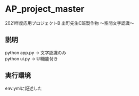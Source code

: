 # AP_project_master
2021年度応用プロジェクトB 出町先生C班製作物 〜空間文字認識〜<br>

## 説明
python app.py → 文字認識のみ<br>
python ui.py → UI機能付き<br>

## 実行環境
env.ymlに記述した<br>
